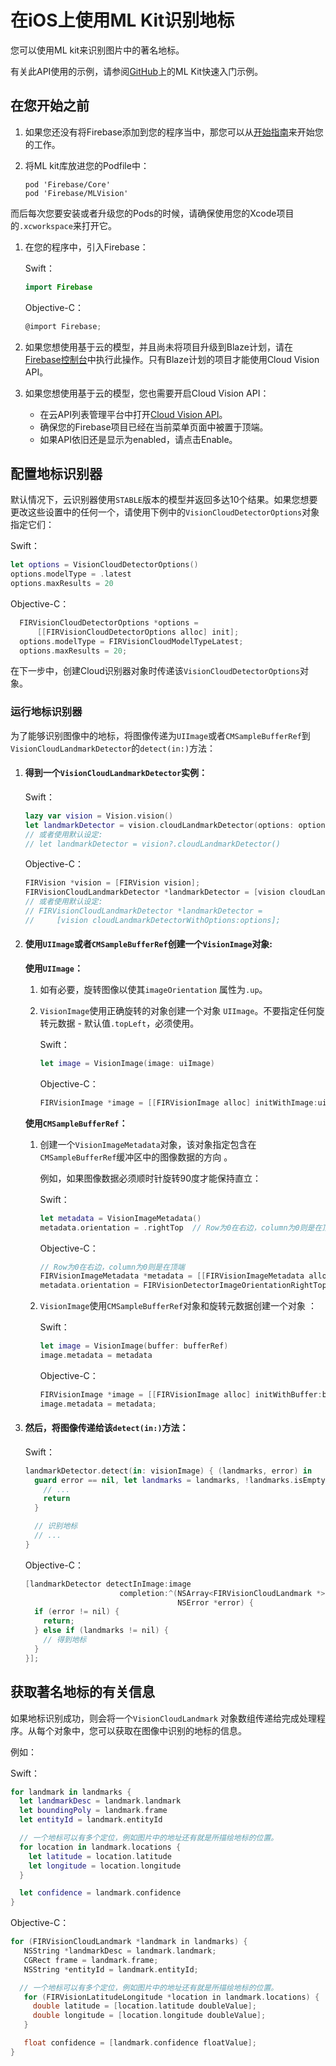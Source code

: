 # 在iOS上使用ML Kit识别地标

您可以使用ML kit来识别图片中的著名地标。

有关此API使用的示例，请参阅[GitHub](https://github.com/firebase/quickstart-ios/tree/master/mlkit)上的ML Kit快速入门示例。

## 在您开始之前

1. 如果您还没有将Firebase添加到您的程序当中，那您可以从[开始指南](https://firebase.google.com/docs/ios/setup)来开始您的工作。

2. 将ML kit库放进您的Podfile中：

   ```objc
   pod 'Firebase/Core'
   pod 'Firebase/MLVision'
   ```

​       而后每次您要安装或者升级您的Pods的时候，请确保使用您的Xcode项目的`.xcworkspace`来打开它。

1. 在您的程序中，引入Firebase：

   Swift：

   ```swift
   import Firebase
   ```

   Objective-C：

   ```objective-c
   @import Firebase;
   ```

2. 如果您想使用基于云的模型，并且尚未将项目升级到Blaze计划，请在[Firebase控制台](https://console.firebase.google.com/)中执行此操作。只有Blaze计划的项目才能使用Cloud Vision API。 

3. 如果您想使用基于云的模型，您也需要开启Cloud Vision API：

   - 在云API列表管理平台中打开[Cloud Vision API](https://console.cloud.google.com/apis/library/vision.googleapis.com/)。
   - 确保您的Firebase项目已经在当前菜单页面中被置于顶端。
   - 如果API依旧还是显示为enabled，请点击Enable。

## 配置地标识别器

默认情况下，云识别器使用`STABLE`版本的模型并返回多达10个结果。如果您想要更改这些设置中的任何一个，请使用下例中的`VisionCloudDetectorOptions`对象指定它们： 

Swift：

```swift
let options = VisionCloudDetectorOptions()
options.modelType = .latest
options.maxResults = 20
```

Objective-C：

```objective-c
  FIRVisionCloudDetectorOptions *options =
      [[FIRVisionCloudDetectorOptions alloc] init];
  options.modelType = FIRVisionCloudModelTypeLatest;
  options.maxResults = 20;
```

在下一步中，创建Cloud识别器对象时传递该`VisionCloudDetectorOptions`对象。 

### 运行地标识别器

为了能够识别图像中的地标，将图像传递为`UIImage`或者`CMSampleBufferRef`到`VisionCloudLandmarkDetector`的`detect(in:)`方法：

1. #### 得到一个`VisionCloudLandmarkDetector`实例：

   Swift：

   ```swift
   lazy var vision = Vision.vision()
   let landmarkDetector = vision.cloudLandmarkDetector(options: options)
   // 或者使用默认设定:
   // let landmarkDetector = vision?.cloudLandmarkDetector()
   ```

   Objective-C：

   ```objective-c
   FIRVision *vision = [FIRVision vision];
   FIRVisionCloudLandmarkDetector *landmarkDetector = [vision cloudLandmarkDetector];
   // 或者使用默认设定:
   // FIRVisionCloudLandmarkDetector *landmarkDetector =
   //     [vision cloudLandmarkDetectorWithOptions:options];
   ```

2. #### 使用`UIImage`或者`CMSampleBufferRef`创建一个`VisionImage`对象:

   **使用`UIImage`：**

   1. 如有必要，旋转图像以使其`imageOrientation` 属性为`.up`。

   2. `VisionImage`使用正确旋转的对象创建一个对象 `UIImage`。不要指定任何旋转元数据 - 默认值`.topLeft`，必须使用。

      Swift：

      ```swift
      let image = VisionImage(image: uiImage)
      ```

      Objective-C：

      ```objective-c
      FIRVisionImage *image = [[FIRVisionImage alloc] initWithImage:uiImage];
      ```

   **使用`CMSampleBufferRef`：**

   1. 创建一个`VisionImageMetadata`对象，该对象指定包含在`CMSampleBufferRef`缓冲区中的图像数据的方向 。

      例如，如果图像数据必须顺时针旋转90度才能保持直立：

      Swift：

      ```swift
      let metadata = VisionImageMetadata()
      metadata.orientation = .rightTop  // Row为0在右边，column为0则是在顶端
      ```

      Objective-C：

      ```objective-c
      // Row为0在右边，column为0则是在顶端
      FIRVisionImageMetadata *metadata = [[FIRVisionImageMetadata alloc] init];
      metadata.orientation = FIRVisionDetectorImageOrientationRightTop;
      ```

   2. `VisionImage`使用`CMSampleBufferRef`对象和旋转元数据创建一个对象 ： 

      Swift：

      ```swift
      let image = VisionImage(buffer: bufferRef)
      image.metadata = metadata
      ```

      Objective-C：

      ```objective-c
      FIRVisionImage *image = [[FIRVisionImage alloc] initWithBuffer:buffer];
      image.metadata = metadata;
      ```

3. #### 然后，将图像传递给该`detect(in:)`方法：

   Swift：

   ```swift
   landmarkDetector.detect(in: visionImage) { (landmarks, error) in
     guard error == nil, let landmarks = landmarks, !landmarks.isEmpty else {
       // ...
       return
     }
   
     // 识别地标
     // ...
   }
   ```

   Objective-C：

   ```objective-c
   [landmarkDetector detectInImage:image
                        completion:^(NSArray<FIRVisionCloudLandmark *> *landmarks,
                                     NSError *error) {
     if (error != nil) {
       return;
     } else if (landmarks != nil) {
       // 得到地标
     }
   }];
   ```

## 获取著名地标的有关信息

如果地标识别成功，则会将一个`VisionCloudLandmark` 对象数组传递给完成处理程序。从每个对象中，您可以获取在图像中识别的地标的信息。 

例如：

Swift：

```swift
for landmark in landmarks {
  let landmarkDesc = landmark.landmark
  let boundingPoly = landmark.frame
  let entityId = landmark.entityId

  // 一个地标可以有多个定位，例如图片中的地址还有就是所描绘地标的位置。
  for location in landmark.locations {
    let latitude = location.latitude
    let longitude = location.longitude
  }

  let confidence = landmark.confidence
}
```

Objective-C：

```objective-c
for (FIRVisionCloudLandmark *landmark in landmarks) {
   NSString *landmarkDesc = landmark.landmark;
   CGRect frame = landmark.frame;
   NSString *entityId = landmark.entityId;

  // 一个地标可以有多个定位，例如图片中的地址还有就是所描绘地标的位置。
   for (FIRVisionLatitudeLongitude *location in landmark.locations) {
     double latitude = [location.latitude doubleValue];
     double longitude = [location.longitude doubleValue];
   }

   float confidence = [landmark.confidence floatValue];
}
```